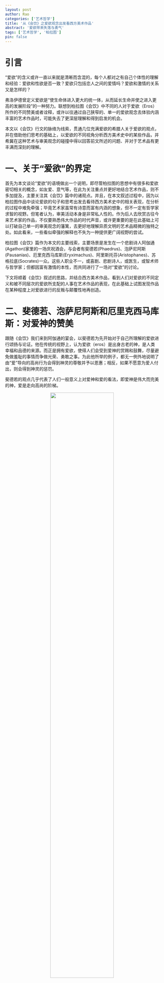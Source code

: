 ```yaml
---
layout: post
author: Rao 
categories: ['艺术哲学']
title: '从《会饮》之爱欲观念出发看西方美术作品'
abstract: '爱欲带来失落与勇气'
tags: ['艺术哲学', '柏拉图']
pin: false
---
```



# 引言
“爱欲”的含义或许一直以来就是清晰而含混的，每个人都对之有自己个体性的理解和经验：爱欲和性欲是否一致？爱欲只包括恋人之间的爱情吗？爱欲和激情的关系又是怎样的？   

弗洛伊德曾定义爱欲是“使生命体进入更大的统一体，从而延长生命并使之进入更高的发展阶段”的一种努力。联想到柏拉图《会饮》中不同的人对于爱欲（Eros）所作的不同赞美或者诠释，或许以往通过自己狭窄的、单一的爱欲观念去体验内涵丰富的艺术作品时，可能失去了更深层理解和得到启发的机会。  

本文以《会饮》行文的脉络为线索，贯通几位充满爱欲的希腊人关于爱欲的观点，并在借助他们思考的基础上，以爱欲的不同视角分析西方美术史中的某些作品，并希冀在这种艺术与审美观念的碰撞中得以回答前文所述的问题、并对于艺术品有更丰满而深刻的理解。

# 一、关于“爱欲”的界定

首先为本文谈论“爱欲”的语境做出一个说明，即尽管柏拉图的思想中有很多和爱欲密切相关的概念，如友爱、意气等，在此为关注重点并更好地结合艺术作品，则不多加提及，主要关注其《会饮》篇中的诸观点。并且，在本文叙述过程中，因为以柏拉图作品中谈论爱欲的句子和思考出发去看待西方美术史中的相关表现，在分析的过程中难免牵强；毕竟艺术家虽常有诗意而富有内涵的想象，但不一定有哲学家求智的视野。但笔者认为，审美活动本身是非常私人性的。作为后人去欣赏古往今来艺术家的作品，不仅要熟悉伟大作品的时代声音，或许更重要的是在此基础上可以打破自己单一的审美观念的藩篱，去更好地理解异质文明的艺术品精微的独特之处。如此看来，一些看似牵强的解释也不失为一种提供更广阔视野的尝试。  

柏拉图《会饮》篇作为本文的主要线索，主要场景是发生在一个悲剧诗人阿伽通(Agathon)家里的一场庆祝酒会，与会者有斐德若(Phaedrus)、泡萨尼阿斯(Pausanias)、厄里克西马库斯(Eryximachus)、阿里斯托芬(Aristophanes)、苏格拉底(Socrates)一众。这些人职业不一，或喜剧、悲剧诗人，或医生，或智术师与哲学家；但都因富有激情的本性，而共同进行了一场对“爱欲”的讨论。 

下文将顺着《会饮》叙述的思路，并结合西方美术作品，看到人们对爱欲的不同定义和被不同层次的爱欲所支配的人事在艺术作品的表现，在此基础上试图发现作品在某种程度上对爱欲进行的反叛与颠覆性地再创造。

# 二、斐德若、泡萨尼阿斯和厄里克西马库斯：对爱神的赞美

跟随《会饮》我们来到阿伽通的宴会，以斐德若为先开始对于自己所理解的爱欲进行颂扬与论证。他在传统的视野上，认为爱欲（eros）是出身古老的神，是人类幸福和品德的来源。而正是拥有爱欲，使得人们会受到爱神的赏赐和鼓舞，尽量避免做羞耻的事情而争做光荣、勇敢之事。为此他所举的例子，都无一例外地说明了由“爱”导向的高尚行为会得到神灵的尊敬并予以恩惠；相反，如果不愿意为爱人付出，则会得到神灵的惩罚。  

斐德若的观点几乎代表了人们一般意义上对爱神和爱的看法，即爱神是伟大而完美的神，爱是走向高尚的阶梯。

<figure align="center">
<img src="/Images/图1.png" style="width:70%">
<figcaption>图1 "The Birth of Venus" Botticelli,Sandro, 1485</figcaption>
</figure>  

波提切利的这幅著名的《维纳斯的诞生》则充分表现了文艺复兴对古希腊和古罗马的回溯：将维纳斯（阿芙洛狄特）塑造成爱欲美的化身。在造型的表现上，即是依照古希腊的神话传说，完美无缺而超凡入圣。爱神平和而静穆的神情，一扫中世纪的冷酷，回到古希腊的活力与生气，既颂扬神，亦崇尚人的美。这个意义上，将爱欲之神视为完美的象征，也是顺承古希腊以爱为神的传统。  

> “谁能否认这位女神有两个呢？一个比较老，是天帝乌拉诺的女儿，没有母亲，我们把她称为天上的；另一位比较年轻，是宙斯和宙尼生的女儿，我们把她称为凡间的。与这两个女爱神相配合的有两个爱若，应该一个称为天上的爱神，一个称为凡间的爱神。”（180D6）

泡萨尼阿斯在斐德若的论证基础上更深入一步，他区分了两个爱神并由此得到两种爱。他根据神话和诗歌的记载，说明有两个阿芙洛狄忒，一个是“天上的”、一个是“凡间的”；由此对应两个爱若斯以及两种爱。 在这个意义上，他弥补了斐德若没有区分爱的好坏的缺陷，将这两种爱与身体、灵魂对应，并只颂扬灵魂层面、富有德性的天之爱神和美的爱。而区分这美和丑两种爱的方式则是依据能否增进品德或是否以品德为目的，“丑的方式就是拿卑鄙的方式来对付卑鄙的对象，美的方式就是拿高尚的方式来对付高尚的对象。” 为了品德而眷恋则是美好的事情。但他的问题在于没有意识到情人和爱人之间追求的东西是不平等的，有时这种关系甚至带有欺骗性。男孩希望得到爱，男人希望得到性，一个全然高贵而另一个全然出于自然；这种交换般、利益般的维系让人们很难相信会持久。  

而厄里克西马库斯紧接着的基本的论证思路与泡萨尼阿斯相同，继承其爱的二重性的观念，并赞美重要的爱神。由于以医学为业的缘故，他的论述使用了许多医学上的类比，更多强调技艺在爱欲中的作用，也因此显得有不合人情的冰冷和节制。

# 三、阿里斯托芬：爱欲是对整全的渴望

## 3.1 阿里斯托芬的爱欲

接续前面三人，喜剧家阿里斯托芬的出现，使爱欲的内涵更加丰富而深刻。而对爱欲的理解的视野，也从神开始转向了人。   

阿里斯托芬对于爱神的理解是神袛中最爱护人类、并为人类医治疾病，使人类得到最高幸福的神。而这种疾病特指一种分裂，来源于人的本性和其变迁。他以神话的方式讲述，从前的人有男、女、阴阳人三个性别，各自自成一体；而诸神不满于人类彼时的强大和对神灵的无礼，故将他们一分为二，既削弱了人类的力量又使其得以存在以供奉神。于是在分裂后，现在的人实际上永远是残缺的人，爱实际上就是渴望整全的本能和力量，渴望天生属于自己的另一半。  

在这位喜剧人的笔下，爱欲与爱神在宴饮中得到了分离，爱神的存在不再是高高在上的完满和高尚，而是体察人们最恳切渴望的治愈者；而对正确的人的爱欲，因其本身的自然和美好而得到赞颂，因为爱就是对成为整体难以抑制的希冀和追求。他描述在一段爱恋中非常真实而细节，恰如拥抱被以如此真切而美丽的言语道出，亦如高潮被超越于动物冲动的肉欲层面的更高的原则所保障。  

于是相爱的欲望、爱欲不再是一种单纯地在生活中对爱人的追求，而是一种对深埋已久的伤痕得以恢复和整一的渴望。而这暗示着，人类意识到自己生来就是不完整的，并始终处在追求整全的努力中。苏格拉底在后来对爱欲的阐述中也部分包含这一观点，正如Allan Bloom所说“对阿里斯托芬和苏格拉底来说，人的势不可挡和无节制的需求，就是最清晰、最有力地朝向业已失去的整全的倾向。” 看似荒唐的故事，却将人的本性和爱欲的特点刻画地淋漓尽致：由分至合的渴求。

## 3.2 艺术作品中的整全

首先，若借用阿里斯托芬和前面几人的阐述，对于古希腊盛行的同性恋文化和艺术作品，或许能有一种新颖的理解。  

从他们几人的表述可以看出，古希腊人认为爱女性和男性并无分别，本质上都是合乎自然的。而只是他们区分了主动的求爱者，和被爱者，前者通常是年长有德性之人，而后者是貌美健康、强健而勇敢的青年。或是按照阿里斯托芬的观念，不论同性还是异性之间，都是基于一种对整全的渴望，因为他们曾经都共同是一个男性整体的一部分。再进一步说，不仅仅是整全，实际上他们在灵魂中有深度的共鸣，是同声同气之人，是原本属于自己的一部分的重新拥有——这也表现了爱在某种程度上是极度自私的，因为爱是为了另一半，而另一边本身就是曾经自己的一部分。  

<figure align="center">
<img src="/Images/图2.png" style="width:50%">
<figcaption>图2 "The Death of Hyacinth", Broc,Jean, 1801</figcaption>
</figure>  

这些今日看来都有些“离经叛道”的词汇，在古希腊人的眼中是非常严肃而因其爱欲本身而值得赞美的行为。阿里斯托芬的神话暗示我们要以虔敬的方式对待神，并以严肃的方式对待爱人、对待自己的另一半。

在《风信子之死》（图2）这幅画中，不论是黑夜还是白天的版本，都满溢着爱欲的热烈与悲痛。赤身裸体不是淫荡，因为一种全身心地被他人吸引的爱，本身就是超出性的领域更高层的追逐。这甚至可以说是一种悲壮，因为这种对整全的追逐，或许终其一生都可能只是“追逐”，永远得不到那属己的伴侣。更痛苦的或许是，在曾经有过完整后，因为种种不可抗力，再次回到缺失——由于死亡、由于必朽。

<figure align="center">
<img src="/Images/图3.png" style="width:50%">
<figcaption>图3 "The Death of Hyacinth", Tiepolo, Giovanni Battista, 1752-53</figcaption>
</figure>  


对比另一位画家的《风信子之死》（图3），这幅画看似画面丰满、对来去的缘由都有交代，却略显得拥挤和平庸。我想Jean Broc（图2）之所以更具有感染力的地方或许恰恰在于他表现了：爱是私人性的；拥抱是对于整全的爱最为自然的表达方式。在他的画中，阿波罗在风信子王子死去的时候，其他所有的景色、细节，似乎存在的全部目的都在于衬托画面中间那两个身体健美、表情静穆的爱人。在一处与所有嘈杂和他人隔绝的世界中，阿波罗轻轻地拥住死去的爱人，似乎想再次使爱欲得到满足、获得完整；但是风信子的手却因为生命的流逝而无力垂下，使得他们的身体无法紧密贴合，留下悲痛的空洞。  

除却同性之爱的整全，阿里斯托芬的爱欲观念在异性的爱恋中亦可看到影子。  

<figure align="center">
<img src="/Images/图4.png" style="width:50%">
<figcaption>图4 "Pygmalion and Galatea" Jean-Léon Gérôme,1890</figcaption>
</figure>  

在耳熟能详的皮格马利翁的故事中，在爱神的帮助下，皮格马利翁得以在真实的世界中触摸到自己的爱人——那个他精雕细琢的完美雕像。这时爱神就恰如那治愈人的医生，给予皮格马利翁炽热却无力的爱一个顺畅的渠道，使他得以与爱人拥抱在一起获得整全。他的爱欲或许不仅仅是对一副完美身躯的迷恋，更是对属己之物的渴求，这是他时间的付出、精力的投入和爱欲的浇灌的产物。这使得世上尽管有完美之物存在，对于他来说仍然有距离感，因而不足以产生如此浓烈的爱欲；而真正整全后的欣喜，亦不会如此巨大。

# 四、苏格拉底：爱欲并非完美

在苏格拉底与阿里斯托芬之间，阿伽通对于爱欲的阐述在等级上似乎产生了倒退，他将爱欲重新视为最完美无缺的力量，是美和好的象征和最神性的存在。  

苏格拉底在继承和反驳阿伽通的基础上提出了自己的对于爱神和爱欲的理解。如果接受阿里斯托芬的说法，即爱是一种缺失之物的爱作为大前提，而阿伽通“爱是美和善好”，那么由此得出的结论是，爱本身不是美和好的。在某种程度上，苏格拉底接续了阿里斯托芬关于爱欲的精妙之处：爱欲绝不是完美无缺的，而是永恒不完整的，和对永恒不可能的追求。  

或许是受古希腊人文思想的影响，也或许更进一步推进了人文思想，在苏格拉底或是柏拉图的视野中，最高的存在是静默不变和最完美的整全。这意味着神具有爱欲，即神也如人和爱欲一样有所或缺、有所需要。苏格拉底由第俄提玛 的教诲，将爱定义为介于好与坏、丰饶与匮乏、智慧与无知、美与丑、不朽和有朽之间的东西，是一个介于神与人之间的精灵。这种对于爱欲的观念更有哲学的深度，但反而是最接近现实的探讨。   

苏格拉底不仅持有这样不完美的爱欲（爱的目标是智慧），他本身就如同这样爱欲的化身，因为他将自己就置于无知与知之间不断，通过诘难法（elenchus）的形式在与他人的对话中发现他人逻辑的不自洽，但却承认自身对于这些问题的无知；这种诘难法本身便是对于知识的渴求，对于最高存在和真理的渴求。人作为生成的事物，或许终其一生也无法达到永恒的存在。但成为或达到这最纯粹的知识不是最好的，因为彼时则是永恒的静默和不动；生命活生生的力量恰恰来源于哲学的生活，来源于不断地追求的过程和有德性的生活。  

由这样的观念，我们可以更好地理解关于苏格拉底的一些艺术作品。 

<figure align="center">
<img src="/Images/图5.png" style="width:70%">
<figcaption>图5 "The Death of Socrates", David, Jacques-Louis, 1787</figcaption>
</figure>  

大卫的《苏格拉底之死》（图5）选取苏格拉底临近审判、将要服用毒酒时的一瞬情景。故事背景源于雅典城邦以败坏青年和不虔敬（不敬神）的罪名指控苏格拉底。他本可以在申辩的时候，利用他具有高超的修辞学，说服雅典人收回指控或从轻处理；但他选择用令众人厌恶的真理而非好听的谎言去为他的原则和立场辩护；他一些有权势的朋友如克力同本已打通关系可以让自己逃去别的城邦，安然度过一生；但他亦拒绝如此。

这幅严肃和崇高的画或许乍一看和爱欲毫无关系，但了解了背景后会发现，支撑这个对死亡毫无畏惧之人的勇气，来源于他对于智慧最真诚的爱欲。支撑他面对死亡如此无畏的力量，是哲学爱智的力量；而使他与雅典城邦的政治发生激烈矛盾从而使他判处死刑的，亦是这种力量。  

新古典主义的风格，运用一种奇妙的光影效果，在黑暗中烘托出了主人公。临近墙壁的烛灯已灭，似乎象征着苏格拉底行将灯枯油尽的人生；但通过牢门的一条缝透出的光，苏格拉底却比其他悲痛于他的死亡的人都要光亮，那是灵魂生命的光。与之相对，最暗的、处在两侧的人，反而是哭的最强烈的。他们的哭，不仅是对于苏格拉底作为智慧的导师将要死去的悲痛，更是兔死狐悲，联想到自己有朝一日也会黯淡死去。因为如果他们真的理解了苏格拉底的手势和他无畏的神情，他们不会如此畏惧死亡，将死亡看成如此大的一件事情，更不会悲哭。哭泣是苏格拉底最不愿意见到的，否则他不会将自己的妻子和孩子赶走，让自己最后的时刻不是和骨肉血亲一起，而是和这些平素探讨哲学问题的友人；所以在画面中左侧台阶上痛苦回望的很可能是苏格拉底的妻子克珊西帕。  

柏拉图的《斐多》篇描写了苏格拉底临死前在牢房中和友人弟子的交谈，或许他的记述并不完全真实，但总体的描述似乎是我们能通达苏格拉底之死为数不多的途径，也是我们理解这幅画很重要的凭依。右侧最靠近苏格拉底的几位弟子面露悲伤，但仍做出思索、认真听他说话的动作。或许其中便有《斐多》篇中苏格拉底主要的与话者，刻贝斯和西姆米阿斯。他们二者和其他人，包括斐多，都疑惑于苏格拉底何以能如此平静地面对死亡，希望他能向他们证明灵魂是不朽的、会永远存在。可以说，苏格拉底的证明有不少漏洞，让人几乎不可能信服；但这也恰恰暗含了，死后会如何其实没有人知晓。苏格拉底面对死亡的勇气，显然不产生于回避的懦弱，亦不是来源于一种近乎宗教安慰的虚假证明，而是通过找到了比生死更重要的东西——对真理的追求，从而征服了死亡。他的右手将要接过那毒药，左手指向上方的天空；如果说毒药象征着肉体的死亡，天空或许就是他将要去到的地方——与神在一起，追求最“好”的真理，象征着灵魂活泼泼的生命。  

于是仿佛智慧之光在照耀苏格拉底，或是哈得斯的最好的神们已经在期盼苏格拉底灵魂的到来；于是明明是死亡，光亮却让人肃然起敬、心生勇气，这种勇气也正是来源于苏格拉底对于最高存在知识的爱欲，他在追寻，一个奇怪的、面貌有些丑陋的、很难称得上完美的人在追求一些难以达到的东西，却正因此而值得赞美。  

<figure align="center">
<img src="/Images/图6.png" style="width:70%">
<figcaption>图6 “The Death of Socrates” Cignaroli, Giambettino, 1762</figcaption>
</figure>  

阿里斯托芬曾道出，爱的本性就是一种缺失，却因其本身而值得颂扬，尽管某些求而不得的分离是一种必然的不幸。但苏格拉底则认为，正是这种缺失才使得爱是珍贵和必要的，因为缺失所以永远在向完美的方向努力和欲求。这种意义上，缺失反而还是一种幸运，因其能保持灵魂理智思考生命力。  

这幅画中的苏格拉底被历来的艺术研究者说成是“个人英雄主义”，此处的“个人英雄主义”想必不是唯物史观下的所谓夸大个人作用、爱出风头，但“个人”这个词我认为仍并不准确。“英雄”这个词却有一定道理。苏格拉底之为英雄所在，不是狭义理解的能力卓越、为国捐躯，而是为智慧努力寻求脱离身体的自净，并在这人生追求的过程中与自己所在的政治生活不可避免的发生冲突，而最终在这样一种张力中走向死亡。死亡不亦是一种悲剧？悲剧不正也是英雄对命运的战胜？  

在这样的理解基础之上，再看其他的关于《苏格拉底之死》的作品，便有了比较的视野。同为早期新古典主义的意大利画家所作的同样题材（图6），却少了太多“英雄”的色彩。的确，真正的历史或许更接近于第二幅作品的刻画——苍白衰老的苏格拉底虚弱地倒在监狱的地上，将要服毒酒而死去。但以他充沛的爱欲、视死亡为生命重新开始的智慧，能坦荡平静、不逃避地承担本不应当的罪名而进入监狱，更能勇敢地走向死亡。第一幅画，或许是对现实的某种扭曲，但某种程度上更贴近于真实——一个哲人形象的真实，而非仅仅借助一个故事而忽视了最重要的内涵。  

<figure align="center">
<img src="/Images/图7.png" style="width:70%">
<figcaption>图7 “Diana and Endymion” FRAGONARD, Jean-Honoré, 1753-1756 </figcaption>
</figure>  

从对抽象之物的爱，再来看关于具体的人之爱，苏格拉底的爱欲观念亦能给予我们欣赏艺术品新的视角。洛可可艺术家让·奥诺雷·弗拉贡纳尔在这幅画（图6）中刻画的是月亮女神戴安娜和凡人埃迪米翁的故事。月亮女神爱上了这个凡间的男孩，但问题在于凡人终有一死，无法与她一起长相厮守；于是他让自己沉睡在自己的梦中，使之永远不会变老。这其实揭示出希腊人、甚至是所有人的本能心愿都是希望最美的东西可以永恒。更普遍的是，人们在说渴望什么的时候，大多数时候自己已经拥有、并不缺乏；缺乏的只是一种永恒。爱欲正是这样永不满足的渴望，它不似《会饮》中最初的三人所描述的那样美好和完美、由高尚而来并带来幸福；它更是一种焦灼与不安，在不朽与有朽之间渴望着永恒。所以尽管洛可可的绘画风格让这本来悲剧性的爱情看上去甜美而幸福，但这幅画其他的一些细节却透露出了爱欲之难全。比如月亮女神悬于空中，伸出手臂好像在施予沉睡的法术，却更像希望触碰自己的爱人而不得的无力。而那少年受了神性之法，却仍是凡间踏着坚实大地的人，不知是否做着天上人间的梦，也不知是否真的感受到了他所渴求的爱情。

<figure align="center">
<img src="/Images/图8.png" style="width:50%">
<figcaption>图8 "Aurora and Tithonus", Giovanni Da San Giovanni, 1634-35</figcaption>
</figure>  

而当这种爱欲被进一步不知克制地、错误地表达出来时，则更会导致悲剧而非单纯的美。（图8）黎明女神Aurora亦爱上了一个民间的男子Tithonus，她同样希望自己的爱人能够不死去，但向宙斯许愿时，却忘记加上不会老去的要求。于是一个永远年轻貌美的女神，和一个垂垂老矣却无法朽去的老人，在永恒的时间中煎熬着。这种畸形的爱欲，会让人疑惑：永恒真的是最好的吗？  

苏格拉底关于爱欲的观念一定程度上能给予我们解答：到达最高存在和永恒的一刹那，一切东西都仿佛静默而不变了，作为最高的准则和甚至有些死板的样本；而真正有意义的，在于追求过程中的不断上升，这赋予一段爱情、一种生活以富有生机的价值。  

尽管这种渴望永恒的爱欲不完全合理，但也与最低级的欲望区分，并显出高尚的一面。因为单纯的性欲并不总是渴望永久，而只是求得短暂的身体上快感的满足。这种渴望永恒的爱是人不应被责备的本能，而后来的许多文学艺术作品也正是出于不朽的愿望创造出了一些真正不朽的经典。正如莎士比亚广为流传的第十八首十四行诗的一段所显现的:

> But thy eternal summer shall not fade,  
> 
> Nor lose possession of that fair thou ow'st;  
> 
> Nor shall Death brag thou wander'st in his shade,  
> 
> When in eternal lines to time thou grow'st.  
>
> So long as men can breathe, or eyes can see,  
>
> So long lives this, and this gives life to thee.   


在必朽的生命中怀着对不朽的渴望，让自己得以创造出了一种不朽的艺术，这看似悖谬的事实或许正来自于人类中那介于其中的奇妙爱欲的成全。

# 五、阿尔西比亚德：对政治与哲学爱欲的张力

在苏格拉底充满哲学的一番叙述后，头戴常春藤和紫罗兰编织而成的花环的阿尔西比亚德闯入宴会，他醉醺醺的、被人扶着，给原本克制的会饮带回了美酒、音乐等象征身体欲望的因素。  

他请求赞美苏格拉底，这仿佛偏离了一贯的关于爱欲的主题，然而他不过是把他对爱欲的观念具体到个人，因为苏格拉底本身就是他爱欲的渴求。他将苏格拉底比作林中仙子：外表丑陋、性格放肆，表面欲求实际节制；同时如林中仙子用笛声蛊惑人一般，他以言辞迷人而使人向往，逼迫自己承认缺点。  

阿尔西比亚德赞美苏格拉底是一个无与伦比的人——吃苦耐劳、沉思、沉着勇敢，他对苏格拉底的爱欲在于希望以自己的外貌之美换取德性的力量、成为更好的人，而实现的途径是通过与苏格拉底成为情人、爱人。但苏格拉底尽管希望帮助他追求智慧，方式却迥异。正如布鲁姆所说，“苏格拉底如泉涌般丰富的思想需要一个可以接纳的对象；他确实被阿尔西比亚德有趣的灵魂所吸引，希望在里面种下他的种子，但是如果这个男孩将之理解为爱人的身体欲望，就会毁掉这种关系。爱人与被爱者在最高意义上就是教师与学生。”   

也即，苏格拉底并不希望用情爱的欲望毁掉这种纯粹的帮助提升的关系；他们的确互相爱欲，但是苏格拉底对阿尔西比亚德的爱在于希望指引他通过攀登爱的阶梯，超过对作为老师的他的欲求、达到对最高存在、美本身等；但阿尔西比亚德却更关注个人和城邦事务，而非真正的智慧。  

<figure align="center">
<img src="/Images/图9.png" style="width:70%">
<figcaption>图9 "Plato’s Symposium", Anselm Feuerbach</figcaption>
</figure>  

在这幅安塞姆·费尔巴哈的名为《会饮》的画中（图9），正是描述柏拉图《会饮》中阿尔西比亚德突然闯入酒宴 时候的场景。左边门口半裸、姿势张扬的他和他的护送者，与右边节制而优雅的酒宴与谈者一种形成鲜明对比。他的形象也正如柏拉图所描绘的那样，常春藤象征着狄奥尼索斯，一种放纵的酒神精神，且在阿伽通和苏格拉底的讲词间进行谈判；而紫罗兰的花象征着阿芙罗蒂特，即爱神。仿佛他便是爱神的使者，充满着最炽热的爱欲，将这种爱欲一下子带给虽在谈论爱欲但实则并无爱欲的寡淡的众人。  

中间位置举着左手举着酒杯面容俊美的男子应是酒会的主持者——阿伽通，他右手微微伸出，似乎在欢迎这位有些唐突而不合时宜的闯入者。但不知作者是否有意为之，阿尔西比亚德伸向侧方的左手，似乎对着的不是宴会的主人，而是直指那个背对着他的人——苏格拉底。这是非常巧妙的处理：阿尔西比亚德本有吸引所有人注意的容貌和言说的本领，更不用提中途闯入的特殊时机；全场几乎所有的人视线就朝向他，但苏格拉底仍微微低头，似乎在思索着什么，仿佛完全没有被他打扰。尽管我们知晓，在《会饮》中苏格拉底一定听到了阿尔西比亚德对自己的赞颂并作出了回应，但这种强烈的对比也暗示：苏格拉底对阿尔西比亚德的哲学教导最终没能使他过上真正的哲学生活，而是在对政治荣誉的爱中败坏了自身，二人分道扬镳。  

鲁本斯曾画过同样的片段（图10），表现有类似的地方，也有不同的趣味。 二人的布局类似，皆是阿尔西比亚德从左边闯入酒宴，据研究 ，他身后跟随着两个酒神的信徒，象征着他醉酒的状态，且为了衬托阿尔西比亚德的主体地位而笔痕表现非常淡。同样，他戴着柏拉图所描述的紫罗兰和常春藤编织的花环，象征着狂欢者；而他手拿着花环和丝带，似乎要鼓他人去喝酒、传递这种醉饮欢乐。他第一个接触到的人同样是阿伽通，但阿尔西比亚德却亦有想避过他的意思——只因他看见了远一点地方的苏格拉底。他左手低举的花环要迎接这位热情的、张开双臂欢迎他的宴会主人，但右手高举着的花环，一定是朝向苏格拉底。

<figure align="center">
<img src="/Images/图10.png" style="width:70%">
<figcaption>图10 "Plato’s Symposium", Rubens, Peter Paul</figcaption>
</figure>  

如果说安塞姆的表现是哲学的方式，那么鲁本斯的版本或许就是充满爱欲的方式。此时的苏格拉底并没有安静地安坐、毫不理睬阿尔西比亚德，而是身体前倾、眼神直指这位俊美的青年，仿佛对他有着极大的兴趣与爱欲。但如果只是这样，应该会被人误解为阿尔西比亚德和苏格拉底是正常爱人间的感情和关系；所以鲁本斯做了一个看似不合理却深意无穷的处理：在阿伽通和苏格拉底之间插入柏拉图的形象，柏拉图右手高举好像在阻挠阿尔西比亚德与苏格拉底的接触。实际上，酒宴举办的时间，即公元前416年，柏拉图年仅13岁，他不可能是这个酒宴的参与者。但他作为后世了解苏格拉底形象的关键作者，也在其他的文本向我们暗示了阿尔西比亚德与苏格拉底之间的爱欲和冲突；所以他作为一个阻拦者的形象出现在画中，也在暗示最终二人的分裂。  

不论是新古典主义造型完整、轮廓严格、典雅庄重的画（前者），还是巴洛克派代表的一幅突出情感的表现（后者），都能看到对《会饮篇》描述不同程度的忠实和对爱欲不同风格的表现。这场酒宴临近最后的插入，和这两幅充满爱欲与矛盾的画，都表现了二者的爱欲之间的不对等和冲突，但这种不对等又比开篇泡萨尼阿斯所说的情人与爱人之间的不对等更具有哲学的高度。  

苏格拉底对于阿尔西比亚德更像是教师对于学生的教育，希望他能将自己的才能正确地运用，过以“好”为最高目标的生活。而阿尔西比亚德表面上受这种关于德性和智慧的学问吸引，但本质上仍渴望着荣誉与名声的政治，而哲学的知识变成了工具——利用这种辩论和言说的学问可以更好地进行政治宣传和思想动员。或许这也是柏拉图在《理想国》中对哲人和城邦关系有较为消极态度的原因，鲜少有真正智慧的哲学家不被这周围的城邦败坏，不被影响的方式只能是自己保持沉默。  

如果我们联系苏格拉底之死，他被雅典城邦指控的两项罪行——不信神（另立新神）和败坏青年，清晰地彰显了彼时政治与哲学的张力。就败坏青年来说，指控者主要的证据在于克里提亚——寡头政权中最贪婪和强暴的人，和阿尔西比亚德——民主政治中最放纵和傲慢的人，皆和苏格拉底交游过、并深受其影响，使城邦蒙受祸害。这暗示苏格拉底对于天赋之人的哲学教育，终于没能使他们摆脱对荣誉的渴望，反而使其从政的道路更加地畸形。但其实雅典人知道，苏格拉底对他们的教育不是导致这种政治的最决定原因；可欲加之罪何患无辞，苏格拉底对雅典人们生活方式的诘难，本身就构成了对城邦生活的颠覆，因而对他的指控也成为必然。

# 六、结局：爱欲的孤独与勇气

由阿尔西比亚德与苏格拉底的张力，我们纵观《会饮篇》全文看到爱欲的不同指向，从低等的爱情、身体的渴望，上升到（柏拉图视野中）最高的对形式（eidos）与“好”的追求，又下降到次一等的对政治荣誉的渴求。此时，阿里斯托芬美好但又难以实现的“拥抱”图景仿佛再次浮现，人们无法找到灵肉合一的另一半的原因或许也在于，其中一半在人生的旅程中早已接触到了更深更高的东西，他们渴望的是超越另一半的某些东西，这些东西在阻碍他们的互相整全。  

最终，这场爱欲的宴席也将结束，曲终人散之时，一个人接一个人地喝醉、离开，剩下的几个人在交谈，却也朦朦胧胧。只有苏格拉底一直清醒着，在众人都睡着或离开的时候后，一个人离开。这个充满爱欲、并被众多友人爱着的人，最终还是形单影只。这种矛盾在经历了整场酒宴和其背后的上升、下降、冲突、和解之后，或许便不难理解了。  

凡人之间的爱，纵然动机高尚，终有随着身体消逝的一天；神人之间的爱，不朽与有朽终有一方要忍受爱人死亡或是永远沉睡的孤独；对政治的爱欲，受到多种利益的牵制、被舆论的浪潮裹挟，总有不尽如人意的地方；对哲学生活与智慧的爱，与所在的政治形式冲突，和爱慕自己的人的追求冲突，最终还是一个人，不论是主动的沉默还是发声后被迫沉默。  

爱欲终究是缺憾，可能形单影只、可能不如人意，但永不会孤独。这可能是苏格拉底的爱欲观念带给我们最大的哲理：人不会因为追求更高的东西不得而焦虑，因为这种追求本身就应是一种完满和充足，由此培养出的勇气和信念，也是面对一切恶最好的勇气。

# 七、总结

由上所述，通过柏拉图在《会饮篇》中呈现出来的诸多爱欲角度，我们能更好地体会到这种人性本真的情感在艺术作品中的透露。也如同最初所说，这种分析难免有牵强之处，一是在于艺术家不一定都有系统哲学性的反思，可能带来过度解读；二是古希腊的爱欲角度和后来时代的看法也一定不尽然相同。但这些西方文明最初的美学、爱欲观念总归是后来哲学家、艺术家理解的出发点，以下进行简单的衍生思考。  

中世纪时期，奥古斯丁通过对上帝的皈依与不断的反思忏悔，一定程度上把人间的之爱欲否定了，转而将所有的爱毫无保留地献给上帝。现世人间的生活仿佛生命之海中的浮木，孤独的个人以此为手段，并在到达彼岸的时候毫不犹豫的抛弃。因而现世的爱欲尽管保留合理性——对亲人的爱、与陌生人的互爱互助，但也只是相对的爱——相对于对上帝绝对的爱。  

以梵高为例，可以看到基督教信仰下爱欲观念的变革及其落实到个人的特殊。跟随父亲走向传道之路的他，每一步人生的转向都与宗教的狂热紧密相连：他遵从教义，对陷于苦难的人抱有至悲悯的爱，融入矿工的生活、努力帮助他们在信仰中获取勇气；这样的他却被教会拒绝从而无法成为传教士，由此催生出对宗教的质疑，并把这种对上帝、对人间之人的爱与焦虑投向艺术。执着而无助、沉痛而悲哀的他一直希望寻找真正理想化、完美化、永恒不变且至善的对象：上帝？艺术？他期望这样的对象能给予他以救赎、安放他强烈的爱欲，但实际上并不存在这样的东西，每一次的失望都是更进一步的疯狂。  

按照前文所述，我们或许可以更好地理解梵高的挣扎与痛苦。柏拉图笔下，苏格拉底对最高智慧的爱欲同样强烈，但并不会陷入焦虑，甚至因追求本身而感到最大的满足；而在梵高的世界中，他不会把某个“善”的理念、智慧当作永恒不变的最高存在，他会检验他所信任的、可以安放他爱欲的对象，却最终常常陷入怀疑、失望与虚无。于是他永恒的追求成为一种无法摆脱的焦虑，因为他的目标永远无法完美、无法带来持久的慰藉。  

或许正是这样的艺术家，拥有掌控爱欲的魔力，在自己的作品中得到更高追求的完满。回溯到柏拉图的视野，或许艺术品永远比不上他所谓的最爱存在，因为其本质上是对真实存在的模仿。但是他也一定未曾感到，艺术能使更低一级的欲望，化身为更高属于灵魂一级的爱欲，因为这样的创造活动本身就是灵魂本质生命的涌动，以较低一级阶梯的爱欲通向了更高一层的存在。艺术家们本身就是这样一群人，充满着爱欲，不是单纯而直接的爱；而是充满着所有的悸动与激情，温馨与享受，疯狂与幻想，痛苦与绝望的复杂的爱，因而能在欲望的阶梯爬升，并通过自己的作品让别人也有升华之感。  

古希腊将欲望划分为eros（食性）、thumos（血性）、logos（理性），三种欲望的相互碰撞和冲突可以解释许多行为的动机。这种交融也暗示着：虽说在等级上似乎存在一个从身体的欲望、到政治，再到智慧的阶梯，不同的人具有不同的灵魂高度，因而也处在不同的阶梯位置。但事实是，这三种欲望其实存在于每个人中间，缺一不可，只是主导的部分因人而异，三部分之间不是截然的高下而是比例的多少。甚至有时候，恰恰是一些最低级的、对身体的欲望推动了高者，以启发人对真理的爱。由此我想到近现代美学家会非常注重把美的表现与单纯欲望的快感区别开来。诚然，这样的划分一定是必要且有意义的；但这种分别一旦过度有时候则会多了圆融、少了思辨。也正如上面所提到的，最低而单纯的身体欲望可能在某种程度上更接近最高神性的美与爱，正是这种单纯而持续的追求，使得人得以有纯粹攀升的动力。  

总而言之，我们从《会饮篇》中能明显看到柏拉图自己的思想倾向与判断标准。或许爱欲作为私人性的情感，很难作为一幅画、一件艺术品绝对的判断标准；但却能通过其体会到某种更深层的含义，并因之可以作为一幅伟大的作品何以伟大的理由——是否洞察了人性欲求并生动地表现了出来。这可能正是绘画打动人的根本所在：让具有爱欲并永恒渴求着的人类产生心灵的共鸣。

## 参考文献

[1] 丁宁：《西方美术史十五讲》，北京大学出版社2016年版  

[2] (美)H.W.詹森，艺术史组合翻译实验小组（译）：《詹森艺术史》，后浪出版公司2012年插图第7版  

[3] 柏拉图，王太庆（译）：《会饮篇》，商务印书馆2013年版  

[4] 阿兰·布鲁姆（Allan Bloom）：《爱的阶梯——柏拉图的<会饮>》，华夏出版社2017年版  

[5] 柏拉图，吴飞（译/疏）：《苏格拉底的申辩》，华夏出版社2017年版  

[6] 雷鑫，“爱欲与审美的纠缠：力比多、厄洛斯与艺术美”，《美与时代：下半月》2008年第2期，第46-49页  

[7] Penwill, J. (1978). Men in Love: Aspects of Plato's Symposium. Ramus, 7(2), 143-175. 
doi:10.1017/S0048671X-00004069  

[8] Reeve, C. D. C., "Plato on Friendship and Eros", The Stanford Encyclopedia of Philosophy (Summer 2016 Edition), Edward N. Zalta (ed.), URL = <https://plato.stanford.edu/archives/sum2016/entries/plato-friendship/>.  

[9] McGrath, Elizabeth. “'The Drunken Alcibiades': Rubens's Picture of Plato's Symposium.” Journal of the Warburg and Courtauld Institutes, vol. 46, 1983, pp. 228–235. JSTOR, JSTOR, www.jstor.org/stable/751125.  

[10] Laurie Schneider Adams, A History of Western Art, New York: McGraw-Hill, 2011.  

[11] Martin Kemp, ed., The Oxford History of Western Art, Oxford University Press, 2000 

